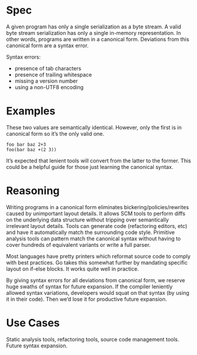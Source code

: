 # Spec

A given program has only a single serialization as a byte stream.  A valid byte stream serialization has only a single in-memory representation.  In other words, programs are written in a canonical form.  Deviations from this canonical form are a syntax error.

Syntax errors:

  * presence of tab characters
  * presence of trailing whitespace
  * missing a version number
  * using a non-UTF8 encoding


# Examples

These two values are semantically identical.  However, only the first is in canonical form so it’s the only valid one.

    foo bar baz 2+3
    foo(bar baz +(2 3))

It’s expected that lenient tools will convert from the latter to the former.  This could be a helpful guide for those just learning the canonical syntax.


# Reasoning

Writing programs in a canonical form eliminates bickering/policies/rewrites caused by unimportant layout details.  It allows SCM tools to perform diffs on the underlying data structure without tripping over semantically irrelevant layout details.  Tools can generate code (refactoring editors, etc) and have it automatically match the surrounding code style.  Primitive  analysis tools can pattern match the canonical syntax without having to cover hundreds of equivalent variants or write a full parser.

Most languages have pretty printers which reformat source code to comply with best practices.  Go takes this somewhat further by mandating specific layout on if-else blocks.  It works quite well in practice.

By giving syntax errors for all deviations from canonical form, we reserve huge swaths of syntax for future expansion.  If the compiler leniently allowed syntax variations, developers would squat on that syntax (by using it in their code).  Then we’d lose it for productive future expansion.


# Use Cases

Static analysis tools, refactoring tools, source code management tools.  Future syntax expansion.
